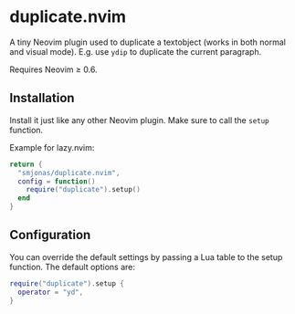 # duplicate.nvim
A tiny Neovim plugin used to duplicate a textobject (works in both normal and visual mode). E.g. use `ydip` to duplicate the current paragraph.

Requires Neovim ≥ 0.6.

## Installation
Install it just like any other Neovim plugin. Make sure to call the `setup` function.

Example for lazy.nvim:
```lua
return {
  "smjonas/duplicate.nvim",
  config = function()
    require("duplicate").setup()
  end
}
```

## Configuration
You can override the default settings by passing a Lua table to the setup function. The default options are:
```lua
require("duplicate").setup {
  operator = "yd",
}
```
